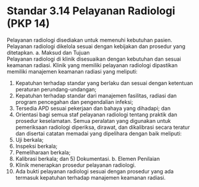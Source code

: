 # Standar 3.14 Pelayanan Radiologi (PKP 14)  
Pelayanan radiologi disediakan untuk memenuhi kebutuhan pasien. Pelayanan radiologi dikelola sesuai dengan kebijakan dan prosedur yang ditetapkan. 
	a. 	Maksud dan Tujuan  
Pelayanan radiologi di klinik disesuaikan dengan kebutuhan dan sesuai keamanan radiasi. Klinik yang memiliki pelayanan radiologi dipastikan memiliki manajemen keamanan radiasi yang meliputi: 
1) Kepatuhan terhadap standar yang berlaku dan sesuai dengan ketentuan peraturan perundang-undangan; 
2) Kepatuhan terhadap standar dari manajemen fasilitas, radiasi dan program pencegahan dan pengendalian infeksi; 
3) Tersedia APD sesuai pekerjaan dan bahaya yang dihadapi; dan 
4) Orientasi bagi semua staf pelayanan radiologi tentang praktik dan prosedur keselamatan. 
Semua peralatan yang digunakan untuk pemeriksaan radiologi diperiksa, dirawat, dan dikalibrasi secara teratur dan disertai catatan memadai yang dipelihara dengan baik meliputi: 
1) Uji berkala; 
2) Inspeksi berkala; 
3) Pemeliharaan berkala; 
4) Kalibrasi berkala; dan 5) 	Dokumentasi. 
	b. 	Elemen Penilaian 
1) Klinik menerapkan prosedur pelayanan radiologi. 
2) Ada bukti pelayanan radiologi sesuai dengan prosedur yang ada termasuk kepatuhan terhadap manajemen keamanan radiasi. 
 

